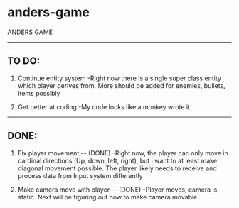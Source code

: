 # anders-game
ANDERS GAME



----------------------------------------
TO DO:
----------------------------------------


	
1. Continue entity system
	-Right now there is a single super class entity which player derives from. More should be added for enemies, bullets, items possibly



2. Get better at coding
	-My code looks like a monkey wrote it


-----------------------------------------
DONE:
-----------------------------------------

 1. Fix player movement -- (DONE)
	-Right now, the player can only move in cardinal directions (Up, down, left, right), but i want to at least make diagonal movement possible. The player likely needs to receive and process data from Input system differently


2. Make camera move with player -- (DONE)
	-Player moves, camera is static. Next will be figuring out how to make camera movable 

